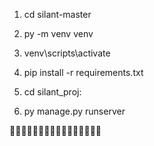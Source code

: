 1. cd silant-master

2. py -m venv venv

3. venv\scripts\activate 

5. pip install -r requirements.txt

6. cd silant_proj:

7. py manage.py runserver


🤞🤞🤞🤞🤞🤞🤞🤞🤞🤞🤞🤞🤞🤞🤞🤞


